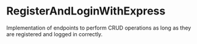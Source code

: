 # RegisterAndLoginWithExpress
Implementation of endpoints to perform CRUD operations as long as they are registered and logged in correctly.
